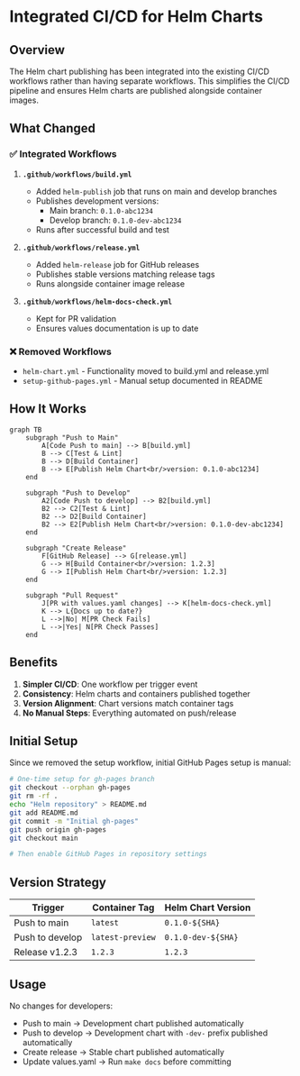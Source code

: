 # Integrated CI/CD for Helm Charts

## Overview

The Helm chart publishing has been integrated into the existing CI/CD workflows rather than having separate workflows. This simplifies the CI/CD pipeline and ensures Helm charts are published alongside container images.

## What Changed

### ✅ Integrated Workflows

1. **`.github/workflows/build.yml`**
   - Added `helm-publish` job that runs on main and develop branches
   - Publishes development versions:
     - Main branch: `0.1.0-abc1234`
     - Develop branch: `0.1.0-dev-abc1234`
   - Runs after successful build and test

2. **`.github/workflows/release.yml`**
   - Added `helm-release` job for GitHub releases
   - Publishes stable versions matching release tags
   - Runs alongside container image release

3. **`.github/workflows/helm-docs-check.yml`**
   - Kept for PR validation
   - Ensures values documentation is up to date

### ❌ Removed Workflows

- `helm-chart.yml` - Functionality moved to build.yml and release.yml
- `setup-github-pages.yml` - Manual setup documented in README

## How It Works

```mermaid
graph TB
    subgraph "Push to Main"
        A[Code Push to main] --> B[build.yml]
        B --> C[Test & Lint]
        B --> D[Build Container]
        B --> E[Publish Helm Chart<br/>version: 0.1.0-abc1234]
    end
    
    subgraph "Push to Develop"
        A2[Code Push to develop] --> B2[build.yml]
        B2 --> C2[Test & Lint]
        B2 --> D2[Build Container]
        B2 --> E2[Publish Helm Chart<br/>version: 0.1.0-dev-abc1234]
    end
    
    subgraph "Create Release"
        F[GitHub Release] --> G[release.yml]
        G --> H[Build Container<br/>version: 1.2.3]
        G --> I[Publish Helm Chart<br/>version: 1.2.3]
    end
    
    subgraph "Pull Request"
        J[PR with values.yaml changes] --> K[helm-docs-check.yml]
        K --> L{Docs up to date?}
        L -->|No| M[PR Check Fails]
        L -->|Yes| N[PR Check Passes]
    end
```

## Benefits

1. **Simpler CI/CD**: One workflow per trigger event
2. **Consistency**: Helm charts and containers published together
3. **Version Alignment**: Chart versions match container tags
4. **No Manual Steps**: Everything automated on push/release

## Initial Setup

Since we removed the setup workflow, initial GitHub Pages setup is manual:

```bash
# One-time setup for gh-pages branch
git checkout --orphan gh-pages
git rm -rf .
echo "Helm repository" > README.md
git add README.md
git commit -m "Initial gh-pages"
git push origin gh-pages
git checkout main

# Then enable GitHub Pages in repository settings
```

## Version Strategy

| Trigger | Container Tag | Helm Chart Version |
|---------|--------------|-------------------|
| Push to main | `latest` | `0.1.0-${SHA}` |
| Push to develop | `latest-preview` | `0.1.0-dev-${SHA}` |
| Release v1.2.3 | `1.2.3` | `1.2.3` |

## Usage

No changes for developers:
- Push to main → Development chart published automatically
- Push to develop → Development chart with `-dev-` prefix published automatically
- Create release → Stable chart published automatically
- Update values.yaml → Run `make docs` before committing 